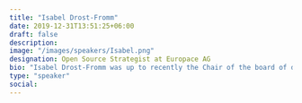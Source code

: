 ```yaml
---
title: "Isabel Drost-Fromm"
date: 2019-12-31T13:51:25+06:00
draft: false
description:
image: "/images/speakers/Isabel.png"
designation: Open Source Strategist at Europace AG
bio: "Isabel Drost-Fromm was up to recently the Chair of the board of directors of the InnerSource Commons Foundation as well as (former board) member of the Apache Software Foundation. Interested in all things search and text mining with a thorough background in open source collaboration she is working at Europace AG as Open Source Strategist. True to the nature of people living in Berlin she loves giving friends a reason for a brief visit - as a result she co-founded and is still one of the creative heads behind Berlin Buzzwords, a tech conference on all things search, scale and storage and FOSS Backstage."
type: "speaker"
social:
---
```

